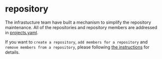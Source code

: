 # repository

The infrastucture team have built a mechanism to simplify the repository maintenance.
All of the repositories and repository members are addressed in
[projects.yaml](projects.yaml).

If you want to ```create a repository```, ```add members for a repository```
and ```remove members from a repository```,
please following [the instructions](https://gitee.com/openeuler/community/blob/master/en/Repository.md) for details.
